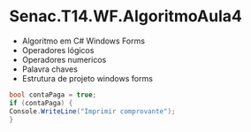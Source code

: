 # Senac.T14.WF.AlgoritmoAula4
- Algoritmo em C# Windows Forms
- Operadores lógicos
- Operadores numericos
- Palavra chaves
- Estrutura de projeto windows forms

 ```csharp
 bool contaPaga = true;
 if (contaPaga) {
 Console.WriteLine("Imprimir comprovante");
 }
 ```
